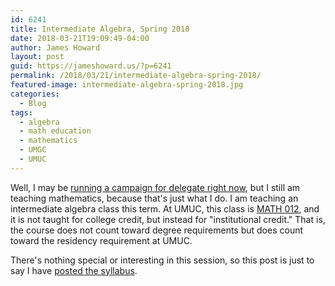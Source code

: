 ```yaml
---
id: 6241
title: Intermediate Algebra, Spring 2018
date: 2018-03-21T19:09:49-04:00
author: James Howard
layout: post
guid: https://jameshoward.us/?p=6241
permalink: /2018/03/21/intermediate-algebra-spring-2018/
featured-image: intermediate-algebra-spring-2018.jpg
categories:
  - Blog
tags:
  - algebra
  - math education
  - mathematics
  - UMGC
  - UMUC
---
```

Well, I may be [running a campaign for delegate right
now](https://jameshoward.md), but I still am teaching mathematics,
because that's just what I do.  I am teaching an intermediate algebra
class this term.  At UMUC, this class is [MATH
012](https://www.umuc.edu/academic-programs/course-information.cfm?course=math012),
and it is not taught for college credit, but instead for "institutional
credit."  That is, the course does not count toward degree requirements
but does count toward the residency requirement at UMUC.

There's nothing special or interesting in this session, so this
post is just to say I have [posted the syllabus](/teaching/).
